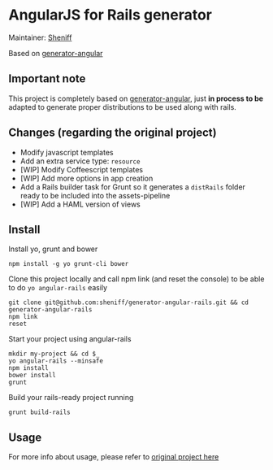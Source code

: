 # AngularJS for Rails generator

Maintainer: [Sheniff](https://github.com/sheniff)

Based on [generator-angular](https://github.com/yeoman/generator-angular)

## Important note

This project is completely based on [generator-angular](https://github.com/yeoman/generator-angular), just **in process to be** adapted to generate proper distributions to be used along with rails.

## Changes (regarding the original project)
* Modify javascript templates
* Add an extra service type: `resource`
* [WIP] Modify Coffeescript templates
* [WIP] Add more options in app creation
* Add a Rails builder task for Grunt so it generates a `distRails` folder ready to be included into the assets-pipeline
* [WIP] Add a HAML version of views

## Install

Install yo, grunt and bower
```
npm install -g yo grunt-cli bower
```
Clone this project locally and call npm link (and reset the console) to be able to do `yo angular-rails` easily
```
git clone git@github.com:sheniff/generator-angular-rails.git && cd generator-angular-rails
npm link
reset
```
Start your project using angular-rails
```
mkdir my-project && cd $_
yo angular-rails --minsafe
npm install
bower install
grunt
```
Build your rails-ready project running
```
grunt build-rails
```

## Usage

For more info about usage, please refer to [original project here](https://github.com/yeoman/generator-angular)

